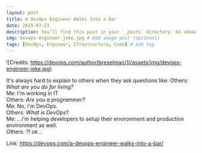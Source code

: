 ```yaml
---
layout: post
title: A DevOps Engineer Walks Into a Bar
date: 2019-07-23
description: You’ll find this post in your `_posts` directory. Go ahead and edit it and re-build the site to see your changes. # Add post description (optional)
img: devops-engineer-joke.jpg # Add image post (optional)
tags: [DevOps, Engineer, Ifrastructure, Code] # add tag
---
```


![Credits: https://devops.com/author/breselman/](/assets/img/devops-engineer-joke.jpg)

It's always hard to explain to others when they ask questions like:
Others: *What are you do for living?*  
Me: I'm working in IT  
Others: *Are you a programmer?*  
Me: No, i'm DevOps.   
Others: *What is DevOps*?  
Me: ...i'm helping developers to setup their environment and production environment as well.  
Others: *?! ok...*  


Link: https://devops.com/a-devops-engineer-walks-into-a-bar/
